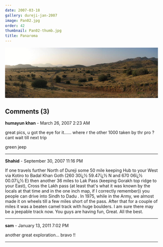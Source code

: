 ```yaml
---
date: 2007-03-18
gallery: dureji-jan-2007
image: Pan02.jpg
order: 42
thumbnail: Pan02-thumb.jpg
title: Panaroma
---
```


![Panaroma](./Pan02.jpg)

<div id="comments">

## Comments (3)

**humayun khan** - March 26, 2007  2:23 AM

great pics, u got the eye for it......
where r the other 1000 taken by thr pro ?
cant wait till next trip

green jeep

---

**Shahid** - September 30, 2007 11:16 PM

If one travels further North of Dureji some 50 mile keeping Hub to your West via Kotiro to Badal Khan Goth (260 30ï¿½ 59.47ï¿½ N and 670 06ï¿½ 00.07ï¿½ E) then another 36 miles to Lak Pass (keeping Gorakh top ridge to your East), Cross the Lakh pass (at least that's what it was known by the locals at that time and in the one inch map, if I correctly remember)) you people can drive into Sindh to Dadu . In 1975, while in the Army, we almost made it on wheels till a few miles short of the pass. After that for a couple of miles it was a beaten camel track with huge boulders. I am sure there may be a jeepable track now.
You guys are having fun, Great. All the best.

---

**sam** - January 13, 2011  7:02 PM

another great exploration... bravo !!

---

</div>